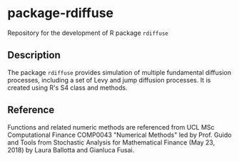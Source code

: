 # package-rdiffuse
Repository for the development of R package `rdiffuse`

## Description

The package `rdiffuse` provides simulation of multiple fundamental diffusion processes, including a set of Levy and jump diffusion processes. It is created using R's S4 class and methods.

## Reference

Functions and related numeric methods are referenced from UCL MSc Computational Finance COMP0043 "Numerical Methods" led by Prof. Guido and Tools from Stochastic Analysis for Mathematical Finance (May 23, 2018) by Laura Ballotta and Gianluca Fusai.

